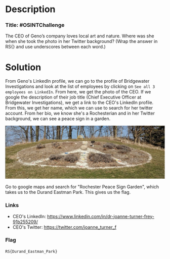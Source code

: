 # Description

### Title: #OSINTChallenge

The CEO of Geno’s company loves local art and nature. Where was she when she took the photo in her Twitter background? (Wrap the answer in RS{} and use underscores between each word.)

# Solution

From Geno's LinkedIn profile, we can go to the profile of Bridgewater Investigations and look at the list of employees by clicking on `See all 3 employees on LinkedIn`. From here, we get the photo of the CEO. If we google the description of their job title (Chief Executive Officer at Bridgewater Investigations), we get a link to the CEO's LinkedIn profile. From this, we get her name, which we can use to search for her twitter account. From her bio, we know she's a Rochesterian and in her Twitter background, we can see a peace sign in a garden.

![black-tul1p](/RITSEC-2021/OSINT/%23OSINTChallenge/solve/Frey.jpg)

Go to google maps and search for "Rochester Peace Sign Garden", which takes us to the Durand Eastman Park. This gives us the flag.

### Links
- CEO's LinkedIn: https://www.linkedin.com/in/dr-joanne-turner-frey-91b255209/
- CEO's Twitter: https://twitter.com/joanne_turner_f

### Flag

`RS{Durand_Eastman_Park}`
